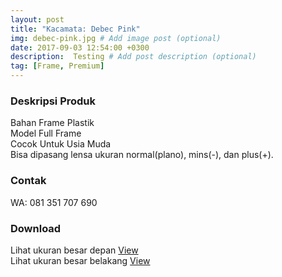 ```yaml
---
layout: post
title: "Kacamata: Debec Pink"
img: debec-pink.jpg # Add image post (optional)
date: 2017-09-03 12:54:00 +0300
description:  Testing # Add post description (optional)
tag: [Frame, Premium]
---
```


### Deskripsi Produk

Bahan Frame Plastik<br>
Model Full Frame<br>
Cocok Untuk Usia Muda<br>
Bisa dipasang lensa ukuran normal(plano), mins(-), dan plus(+).<br>

###  Contak

WA: 081 351 707 690<br>

### Download

Lihat ukuran besar depan [View](/asihshop/assets/archive/debec-pink-big.png)<br>
Lihat ukuran besar belakang [View](/asihshop/assets/archive/debec-pink-big-back.png)<br>